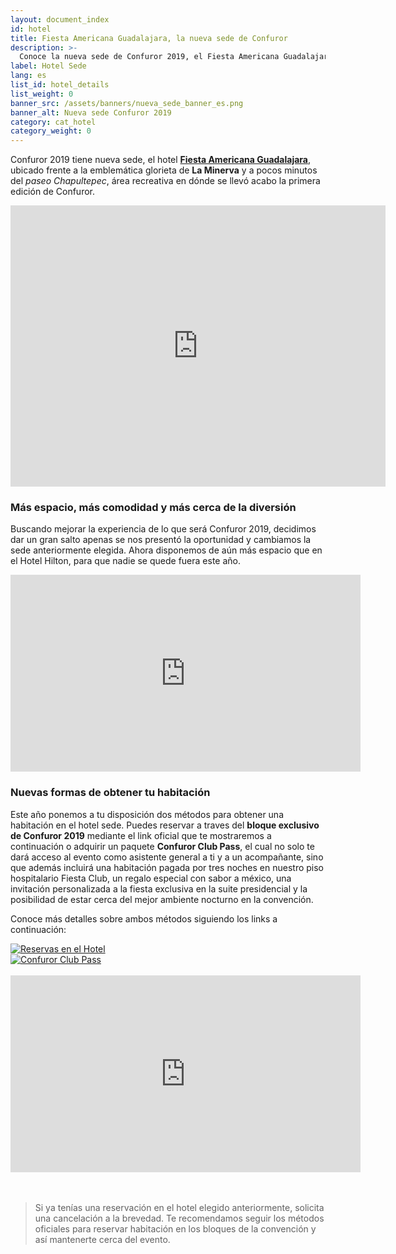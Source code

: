 ```yaml
---
layout: document_index
id: hotel
title: Fiesta Americana Guadalajara, la nueva sede de Confuror
description: >-
  Conoce la nueva sede de Confuror 2019, el Fiesta Americana Guadalajara. Más detalles aquí.
label: Hotel Sede
lang: es
list_id: hotel_details
list_weight: 0
banner_src: /assets/banners/nueva_sede_banner_es.png
banner_alt: Nueva sede Confuror 2019
category: cat_hotel
category_weight: 0
---
```


Confuror 2019 tiene nueva sede, el hotel [**Fiesta Americana Guadalajara**](https://www.fiestamericana.com/web/fiesta-americana-guadalajara), ubicado frente a la emblemática glorieta de **La Minerva** y a pocos minutos del _paseo Chapultepec_, área recreativa en dónde se llevó acabo la primera edición de Confuror.

<div class="container text-center">
<iframe src="https://www.google.com/maps/embed?pb=!1m18!1m12!1m3!1d3732.902335815756!2d-103.39141904932883!3d20.673551986124092!2m3!1f0!2f0!3f0!3m2!1i1024!2i768!4f13.1!3m3!1m2!1s0x8428ae71e6b99a17%3A0x5185c5481c56db17!2sFiesta+Americana+Guadalajara!5e0!3m2!1ses-419!2smx!4v1545375492051" width="600" height="450" frameborder="0" style="border:0" allowfullscreen></iframe>
</div>

### Más espacio, más comodidad y más cerca de la diversión

Buscando mejorar la experiencia de lo que será Confuror 2019, decidimos dar un gran salto apenas se nos presentó la oportunidad y cambiamos la sede anteriormente elegida. Ahora disponemos de aún más espacio que en el Hotel Hilton, para que nadie se quede fuera este año.

<div class="container text-center">
<iframe width="560" height="315" src="https://www.youtube.com/embed/n1m5c2YWOEU" frameborder="0" allow="accelerometer; autoplay; encrypted-media; gyroscope; picture-in-picture" allowfullscreen></iframe>
</div>

### Nuevas formas de obtener tu habitación

Este año ponemos a tu disposición dos métodos para obtener una habitación en el hotel sede. Puedes reservar a traves del **bloque exclusivo de Confuror 2019** mediante el link oficial que te mostraremos a continuación o adquirir un paquete **Confuror Club Pass**, el cual no solo te dará acceso al evento como asistente general a ti y a un acompañante, sino que además incluirá una habitación pagada por tres noches en nuestro piso hospitalario Fiesta Club, un regalo especial con sabor a méxico, una invitación personalizada a la fiesta exclusiva en la suite presidencial y la posibilidad de estar cerca del mejor ambiente nocturno en la convención.

Conoce más detalles sobre ambos métodos siguiendo los links a continuación:

<div class="container">
  <div class="row">
    <div class="col-md-6">
      <a href="/es/hotel/reserva/"><img class="img-fluid" src="/assets/images/ui/btn_reserva.png" alt="Reservas en el Hotel"></a>
    </div>
    <div class="col-md-6">
      <a href="/es/hotel/club_pass/"><img class="img-fluid" src="/assets/images/ui/btn_club-pass.png" alt="Confuror Club Pass"></a>
    </div>
  </div>
</div>

<br>

<div class="container text-center">
<iframe width="560" height="315" src="https://www.youtube.com/embed/MIo2xpVIGBQ" frameborder="0" allow="accelerometer; autoplay; encrypted-media; gyroscope; picture-in-picture" allowfullscreen></iframe>
</div>


<br>
<br>

> Si ya tenías una reservación en el hotel elegido anteriormente, solicita una cancelación a la brevedad. Te recomendamos seguir los métodos oficiales para reservar habitación en los bloques de la convención y así mantenerte cerca del evento.